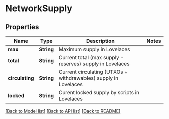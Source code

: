 # NetworkSupply

## Properties
Name | Type | Description | Notes
------------ | ------------- | ------------- | -------------
**max** | **String** | Maximum supply in Lovelaces | 
**total** | **String** | Current total (max supply - reserves) supply in Lovelaces | 
**circulating** | **String** | Current circulating (UTXOs + withdrawables) supply in Lovelaces | 
**locked** | **String** | Curent locked supply by scripts in Lovelaces | 

[[Back to Model list]](../README.md#documentation-for-models) [[Back to API list]](../README.md#documentation-for-api-endpoints) [[Back to README]](../README.md)


